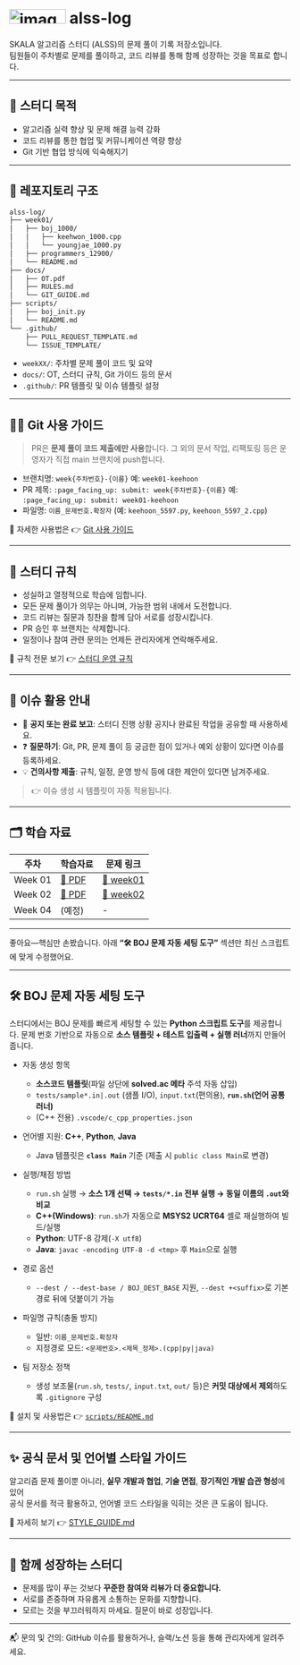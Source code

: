 # <img width="101.2" height="25.85" alt="image" src="https://github.com/user-attachments/assets/e3f14879-c39e-4a9d-bf07-afc3baaaf47c" /> alss-log

SKALA 알고리즘 스터디 (ALSS)의 문제 풀이 기록 저장소입니다.  
팀원들이 주차별로 문제를 풀이하고, 코드 리뷰를 통해 함께 성장하는 것을 목표로 합니다.

---

## 🚩 스터디 목적

- 알고리즘 실력 향상 및 문제 해결 능력 강화
- 코드 리뷰를 통한 협업 및 커뮤니케이션 역량 향상
- Git 기반 협업 방식에 익숙해지기

---

## 📁 레포지토리 구조

```bash
alss-log/
├── week01/
│   ├── boj_1000/
│   │   ├── keehwon_1000.cpp
│   │   └── youngjae_1000.py
│   ├── programmers_12900/
│   └── README.md
├── docs/
│   ├── OT.pdf
│   ├── RULES.md
│   └── GIT_GUIDE.md
├── scripts/
│   ├── boj_init.py
│   └── README.md
└── .github/
    ├── PULL_REQUEST_TEMPLATE.md
    └── ISSUE_TEMPLATE/
````

- `weekXX/`: 주차별 문제 풀이 코드 및 요약
- `docs/`: OT, 스터디 규칙, Git 가이드 등의 문서
- `.github/`: PR 템플릿 및 이슈 템플릿 설정

---

## 🧑‍💻 Git 사용 가이드

> PR은 **문제 풀이 코드 제출에만 사용**합니다.
> 그 외의 문서 작업, 리팩토링 등은 운영자가 직접 main 브랜치에 push합니다.

- 브랜치명: `week{주차번호}-{이름}`
  예: `week01-keehoon`
- PR 제목: `:page_facing_up: submit: week{주차번호}-{이름}`
  예: `:page_facing_up: submit: week01-keehoon`
- 파일명: `이름_문제번호.확장자` (예: `keehoon_5597.py`, `keehoon_5597_2.cpp`)

📘 자세한 사용법은 👉 [Git 사용 가이드](./docs/GIT_GUIDE.md)

---

## 📌 스터디 규칙

- 성실하고 열정적으로 학습에 임합니다.
- 모든 문제 풀이가 의무는 아니며, 가능한 범위 내에서 도전합니다.
- 코드 리뷰는 질문과 칭찬을 함께 담아 서로를 성장시킵니다.
- PR 승인 후 브랜치는 삭제합니다.
- 일정이나 참여 관련 문의는 언제든 관리자에게 연락해주세요.

📃 규칙 전문 보기 👉 [스터디 운영 규칙](./docs/RULES.md)

---

## 📝 이슈 활용 안내

- 📢 **공지 또는 완료 보고**: 스터디 진행 상황 공지나 완료된 작업을 공유할 때 사용하세요.
- ❓ **질문하기**: Git, PR, 문제 풀이 등 궁금한 점이 있거나 예외 상황이 있다면 이슈를 등록하세요.
- 💡 **건의사항 제출**: 규칙, 일정, 운영 방식 등에 대한 제안이 있다면 남겨주세요.

> 👉 이슈 생성 시 템플릿이 자동 적용됩니다.

---

## 🗂️ 학습 자료

| 주차      | 학습자료                                   | 문제 링크                 |
| ------- | -------------------------------------- | --------------------- |
| Week 01 | [📄 PDF](./docs/study-note-week01.pdf) | [📂 week01](./problems/week01) |
| Week 02 | [📄 PDF](./docs/study-note-week02.pdf) | [📂 week02](./problems/week02) |
| Week 04 | (예정)                                   | -                     |

---

좋아요—핵심만 손봤습니다. 아래 **“🛠️ BOJ 문제 자동 세팅 도구”** 섹션만 최신 스크립트에 맞게 수정했어요.

---

## 🛠️ BOJ 문제 자동 세팅 도구

스터디에서는 BOJ 문제를 빠르게 세팅할 수 있는 **Python 스크립트 도구**를 제공합니다.
문제 번호 기반으로 자동으로 **소스 템플릿 + 테스트 입출력 + 실행 러너**까지 만들어 줍니다.

- 자동 생성 항목

  - **소스코드 템플릿**(파일 상단에 **solved.ac 메타** 주석 자동 삽입)
  - `tests/sample*.in|.out` (샘플 I/O), `input.txt`(편의용), **`run.sh`(언어 공통 러너)**
  - (C++ 전용) `.vscode/c_cpp_properties.json`
- 언어별 지원: **C++**, **Python**, **Java**

  - Java 템플릿은 **`class Main`** 기준 (제출 시 `public class Main`로 변경)
- 실행/채점 방법

  - `run.sh` 실행 → **소스 1개 선택 → `tests/*.in` 전부 실행 → 동일 이름의 `.out`와 비교**
  - **C++(Windows)**: `run.sh`가 자동으로 **MSYS2 UCRT64** 셸로 재실행하여 빌드/실행
  - **Python**: UTF-8 강제(`-X utf8`)
  - **Java**: `javac -encoding UTF-8 -d <tmp>` 후 `Main`으로 실행
- 경로 옵션

  - `--dest / --dest-base / BOJ_DEST_BASE` 지원, `--dest +<suffix>`로 기본 경로 뒤에 덧붙이기 가능
- 파일명 규칙(충돌 방지)

  - 일반: `이름_문제번호.확장자`
  - 지정경로 모드: `<문제번호>.<제목_정제>.(cpp|py|java)`
- 팀 저장소 정책

  - 생성 보조물(`run.sh`, `tests/`, `input.txt`, `out/` 등)은 **커밋 대상에서 제외**하도록 `.gitignore` 구성

📘 설치 및 사용법은 👉 [`scripts/README.md`](./scripts/README.md)

---

## ✨ 공식 문서 및 언어별 스타일 가이드

알고리즘 문제 풀이뿐 아니라, **실무 개발과 협업**, **기술 면접**, **장기적인 개발 습관 형성**에 있어  
공식 문서를 적극 활용하고, 언어별 코드 스타일을 익히는 것은 큰 도움이 됩니다.

📘 자세히 보기 👉 [STYLE_GUIDE.md](./docs/STYLE_GUIDE.md)

---

## 🙌 함께 성장하는 스터디

- 문제를 많이 푸는 것보다 **꾸준한 참여와 리뷰가 더 중요합니다.**
- 서로를 존중하며 자유롭게 소통하는 문화를 지향합니다.
- 모르는 것을 부끄러워하지 마세요. 질문이 바로 성장입니다.

---

📬 문의 및 건의: GitHub 이슈를 활용하거나, 슬랙/노션 등을 통해 관리자에게 알려주세요.
